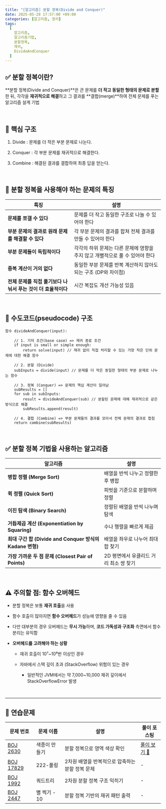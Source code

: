 ```yaml
---
title: "[알고리즘] 분할 정복(Divide and Conquer)"
date: 2025-05-28 17:57:00 +09:00
categories: [알고리즘, 정리]
tags:
  [
    알고리즘,
	알고리즘기법,
    분할정복,
    재귀,
	DivideAndConquer
  ]
---
```


<!-- ========================================================================== -->

## ✅ 분할 정복이란?

**분할 정복(Divide and Conquer)**은 큰 문제를 **더 작고 동일한 형태의 문제로 분할**한 뒤, 각각을 **재귀적으로 해결**하고 그 결과를 **결합(merge)**하여 전체 문제를 푸는 알고리즘 설계 기법

<br/>

<!-- ========================================================================== -->

## 🔧 핵심 구조

1. Divide : 문제를 더 작은 부분 문제로 나눈다.

2. Conquer : 각 부분 문제를 재귀적으로 해결한다.

3. Combine : 해결된 결과를 결합하여 최종 답을 얻는다.

<br/>

<!-- ========================================================================== -->

## 🎯 분할 정복을 사용해야 하는 문제의 특징

| 특징                                                         | 설명                                                                         |
| ------------------------------------------------------------ | ---------------------------------------------------------------------------- |
| **문제를 쪼갤 수 있다**                                      | 문제를 더 작고 동일한 구조로 나눌 수 있어야 한다                             |
| **부분 문제의 결과로 원래 문제를 해결할 수 있다**            | 각 부분 문제의 결과를 합쳐 전체 결과를 만들 수 있어야 한다                   |
| **부분 문제들이 독립적이다**                                 | 각각의 하위 문제는 다른 문제에 영향을 주지 않고 개별적으로 풀 수 있어야 한다 |
| **중복 계산이 거의 없다**                                    | 동일한 부분 문제를 반복 계산하지 않아도 되는 구조 (DP와 차이점)              |
| **전체 문제를 직접 풀기보다 나눠서 푸는 것이 더 효율적이다** | 시간 복잡도 개선 가능성 있음                                                 |

<br/>

<!-- ========================================================================== -->

## 📌 수도코드(pseudocode) 구조

```
함수 divideAndConquer(input):

	// 1. 기저 조건(base case) => 재귀 종료 조건
    if input is small or simple enough:
        return solve(input) // 재귀 없이 직접 처리할 수 있는 가장 작은 단위 문제에 대한 해결 함수

	// 2. 분할 (Divide)
    subInputs = divide(input) // 문제를 더 작은 동일한 형태의 부분 문제로 나누는 함수

	// 3. 정복 (Conquer) => 문제의 핵심 계산이 일어남
    subResults = []
    for sub in subInputs:
        result = divideAndConquer(sub) // 분할된 문제에 대해 재귀적으로 같은 방식으로 해결
        subResults.append(result)

	// 4. 결합 (Combine) => 부분 문제들의 결과를 모아서 전체 문제의 결과로 합침
    return combine(subResults)

```

<br/>

<!-- ========================================================================== -->

## ✅ 분할 정복 기법을 사용하는 알고리즘

| 알고리즘                                                 | 설명                                   |
| -------------------------------------------------------- | -------------------------------------- |
| **병합 정렬 (Merge Sort)**                               | 배열을 반씩 나누고 정렬한 후 병합      |
| **퀵 정렬 (Quick Sort)**                                 | 피벗을 기준으로 분할하며 정렬          |
| **이진 탐색 (Binary Search)**                            | 정렬된 배열을 반씩 나누며 탐색         |
| **거듭제곱 계산 (Exponentiation by Squaring)**           | 수나 행렬을 빠르게 제곱                |
| **최대 구간 합 (Divide and Conquer 방식의 Kadane 변형)** | 배열을 좌우로 나누어 최대 합 찾기      |
| **가장 가까운 두 점 문제 (Closest Pair of Points)**      | 2D 평면에서 유클리드 거리 최소 쌍 찾기 |

<br/>

<!-- ========================================================================== -->

## ⚠️ 주의할 점: 함수 오버헤드

- 분할 정복은 보통 **재귀 호출**을 사용

- 함수 호출이 많아지면 **함수 오버헤드**가 성능에 영향을 줄 수 있음

- 다만 대부분의 경우 오버헤드는 **무시 가능**하며, **코드 가독성과 구조화** 측면에서 함수 분리는 유익함

- **오버헤드를 고려해야 하는 상황**

  - 재귀 호출이 10⁷~10⁹번 이상인 경우

  - 자바에서 스택 깊이 초과 (StackOverflow) 위험이 있는 경우

    - 일반적인 JVM에서는 약 7,000~10,000 재귀 깊이에서 StackOverflowError 발생

<br/>

<!-- ========================================================================== -->

---

## 🧩 연습문제

| 문제 번호                                          | 문제 이름     | 설명                                            | 풀이 포스팅                                                 |
| -------------------------------------------------- | ------------- | ----------------------------------------------- | ----------------------------------------------------------- |
| [BOJ 2630](https://www.acmicpc.net/problem/2630)   | 색종이 만들기 | 분할 정복으로 영역 색상 확인                    | [풀이 보기 🔗](https://juyeoon.github.io/posts/boj-2630-java/) |
| [BOJ 17829](https://www.acmicpc.net/problem/17829) | 222-풀링      | 2차원 배열을 반복적으로 압축하는 분할 정복 문제 | -                                                           |
| [BOJ 1992](https://www.acmicpc.net/problem/1992)   | 쿼드트리      | 2차원 분할 정복 구조 익히기                     | -                                                           |
| [BOJ 2447](https://www.acmicpc.net/problem/2447)   | 별 찍기 - 10  | 분할 정복 기반의 재귀 패턴 출력                 | -                                                           |

<br/>

<!-- ========================================================================== -->
